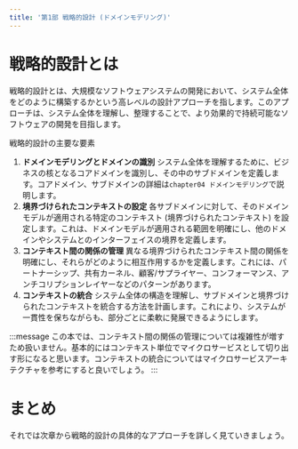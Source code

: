 ```yaml
---
title: '第1部 戦略的設計 (ドメインモデリング)'
---
```


# 戦略的設計とは

戦略的設計とは、大規模なソフトウェアシステムの開発において、システム全体をどのように構築するかという高レベルの設計アプローチを指します。このアプローチは、システム全体を理解し、整理することで、より効果的で持続可能なソフトウェアの開発を目指します。

戦略的設計の主要な要素

1. **ドメインモデリングとドメインの識別**
   システム全体を理解するために、ビジネスの核となるコアドメインを識別し、その中のサブドメインを定義します。コアドメイン、サブドメインの詳細は`chapter04 ドメインモデリング`で説明します。
2. **境界づけられたコンテキストの設定**
   各サブドメインに対して、そのドメインモデルが適用される特定のコンテキスト (境界づけられたコンテキスト) を設定します。これは、ドメインモデルが適用される範囲を明確にし、他のドメインやシステムとのインターフェイスの境界を定義します。
3. **コンテキスト間の関係の管理**
   異なる境界づけられたコンテキスト間の関係を明確にし、それらがどのように相互作用するかを定義します。これには、パートナーシップ、共有カーネル、顧客/サプライヤー、コンフォーマンス、アンチコリプションレイヤーなどのパターンがあります。
4. **コンテキストの統合**
   システム全体の構造を理解し、サブドメインと境界づけられたコンテキストを統合する方法を計画します。これにより、システムが一貫性を保ちながらも、部分ごとに柔軟に発展できるようにします。

:::message
この本では、コンテキスト間の関係の管理については複雑性が増すため扱いません。基本的にはコンテキスト単位でマイクロサービスとして切り出す形になると思います。コンテキストの統合についてはマイクロサービスアーキテクチャを参考にすると良いでしょう。
:::

# まとめ

それでは次章から戦略的設計の具体的なアプローチを詳しく見ていきましょう。

